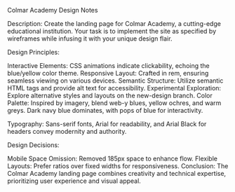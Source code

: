 Colmar Academy Design Notes

Description:
Create the landing page for Colmar Academy, a cutting-edge educational institution. Your task is to implement the site as specified by wireframes while infusing it with your unique design flair.

Design Principles:

Interactive Elements: CSS animations indicate clickability, echoing the blue/yellow color theme.
Responsive Layout: Crafted in rem, ensuring seamless viewing on various devices.
Semantic Structure: Utilize semantic HTML tags and provide alt text for accessibility.
Experimental Exploration: Explore alternative styles and layouts on the new-design branch.
Color Palette:
Inspired by imagery, blend web-y blues, yellow ochres, and warm greys. Dark navy blue dominates, with pops of blue for interactivity.

Typography:
Sans-serif fonts, Arial for readability, and Arial Black for headers convey modernity and authority.

Design Decisions:

Mobile Space Omission: Removed 185px space to enhance flow.
Flexible Layouts: Prefer ratios over fixed widths for responsiveness.
Conclusion:
The Colmar Academy landing page combines creativity and technical expertise, prioritizing user experience and visual appeal.
